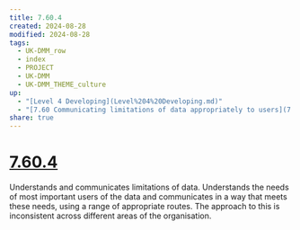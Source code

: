 ```yaml
---
title: 7.60.4
created: 2024-08-28
modified: 2024-08-28
tags:
  - UK-DMM_row
  - index
  - PROJECT
  - UK-DMM
  - UK-DMM_THEME_culture
up:
  - "[Level 4 Developing](Level%204%20Developing.md)"
  - "[7.60 Communicating limitations of data appropriately to users](7.60%20Communicating%20limitations%20of%20data%20appropriately%20to%20users.md)"
share: true
---
```

# [7.60.4](7.60.4.md)

Understands and communicates limitations of data. Understands the needs of most important users of the data and communicates in a way that meets these needs, using a range of appropriate routes. The approach to this is inconsistent across different areas of the organisation.
